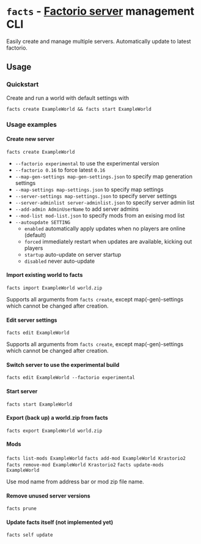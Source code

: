 # `facts` - [Factorio server](https://www.factorio.com/download-headless) management CLI

Easily create and manage multiple servers. Automatically update to latest factorio.

## Usage

### Quickstart

Create and run a world with default settings with

`facts create ExampleWorld && facts start ExampleWorld`

### Usage examples

#### Create new server

`facts create ExampleWorld`

* `--factorio experimental` to use the experimental versíon
* `--factorio 0.16` to force latest `0.16`
* `--map-gen-settings map-gen-settings.json` to specify map generation settings
* `--map-settings map-settings.json` to specify map settings
* `--server-settings map-settings.json` to specify server settings
* `--server-adminlist server-adminlist.json` to specify server admin list
* `--add-admin AdminUserName` to add server admins
* `--mod-list mod-list.json` to specify mods from an exising mod list
* `--autoupdate SETTING`
  * `enabled` automatically apply updates when no players are online (default)
  * `forced` immediately restart when updates are available, kicking out players
  * `startup` auto-update on server startup
  * `disabled` never auto-update

#### Import existing world to facts

`facts import ExampleWorld world.zip`

Supports all arguments from `facts create`, except map(-gen)-settings which cannot be changed after creation.

#### Edit server settings

`facts edit ExampleWorld`

Supports all arguments from `facts create`, except map(-gen)-settings which cannot be changed after creation.

#### Switch server to use the experimental build

`facts edit ExampleWorld --factorio experimental`

#### Start server

`facts start ExampleWorld`

#### Export (back up) a world.zip from facts

`facts export ExampleWorld world.zip`

#### Mods

`facts list-mods ExampleWorld`
`facts add-mod ExampleWorld Krastorio2`
`facts remove-mod ExampleWorld Krastorio2`
`facts update-mods ExampleWorld`

Use mod name from address bar or mod zip file name.

#### Remove unused server versions

`facts prune`

#### Update facts itself (not implemented yet)

`facts self update`
